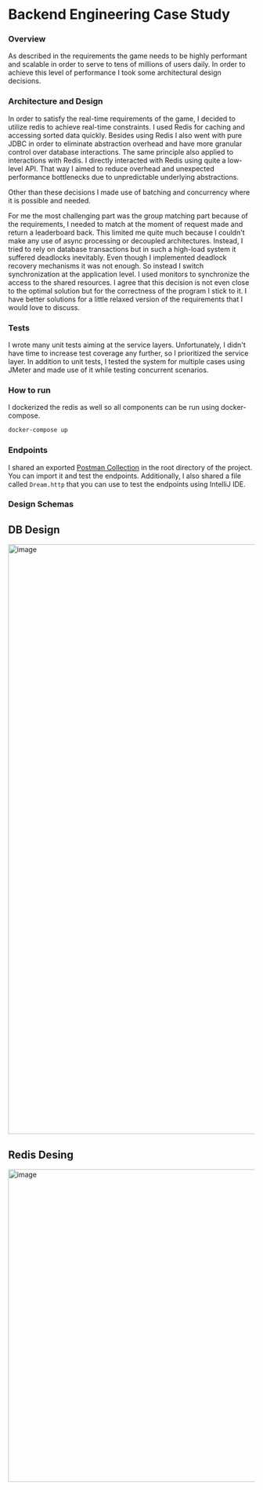 # Backend Engineering Case Study

### Overview

As described in the requirements the game needs to be highly performant and scalable in order to serve to tens of
millions of users daily. In order to achieve this level of performance I took some architectural design decisions.

### Architecture and Design

In order to satisfy the real-time requirements of the game, I decided to utilize redis to achieve real-time constraints.
I used Redis for caching and accessing sorted data quickly. Besides using Redis I also went with pure JDBC in order to
eliminate abstraction overhead and have more granular control over database interactions. The same principle also applied
to interactions with Redis. I directly interacted with Redis using quite a low-level API.
That way I aimed to reduce overhead and unexpected performance bottlenecks due to unpredictable underlying abstractions.

Other than these decisions I made use of batching and concurrency where it is possible and needed.

For me the most challenging part was the group matching part because of the requirements, I needed to match at the moment of
request made and return a leaderboard back. This limited me quite much because I couldn't make any use of async
processing or decoupled architectures. Instead, I tried to rely on database transactions but in such a high-load system
it suffered deadlocks inevitably. Even though I implemented deadlock
recovery mechanisms it was not enough. So instead I switch synchronization at the application level.
I used monitors to synchronize the access to the shared resources. I agree that this decision is not
even close to the optimal solution but for the correctness of the program I stick to it.
I have better solutions for a little relaxed version of the requirements that I would love to discuss.

### Tests

I wrote many unit tests aiming at the service layers. Unfortunately, I didn't have time to increase test coverage any
further, so I prioritized the service layer.
In addition to unit tests, I tested the system for multiple cases using JMeter and made use of it while testing
concurrent scenarios.

### How to run

I dockerized the redis as well so all components can be run using docker-compose.

```bash
docker-compose up
```

### Endpoints

I shared an exported [Postman Collection](Dream.postman_collection.json) in the root directory of the project. You can
import it and test the endpoints.
Additionally, I also shared a file called `Dream.http` that you can use to test the endpoints using IntelliJ IDE.


### Design Schemas
## DB Design
<img width="1202" alt="image" src="https://github.com/emresin12/backend-engineering-case-study/assets/17512057/de90d39d-c586-42f8-b468-971c4eeb68c0">

## Redis Desing
<img width="637" alt="image" src="https://github.com/emresin12/backend-engineering-case-study/assets/17512057/7d05ea4b-eb5e-4086-9a7f-4588700dbb8d">


